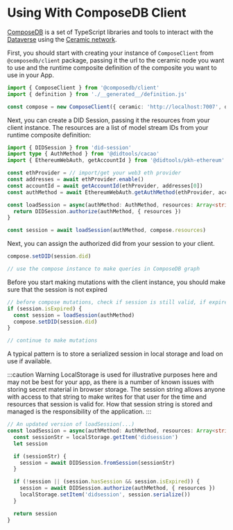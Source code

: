 # Using With ComposeDB Client

[ComposeDB](https://composedb.js.org) is a set of TypeScript libraries and tools to interact with the [Dataverse](https://blog.ceramic.network/into-the-dataverse/) using the [Ceramic network](https://ceramic.network/).

First, you should start with creating your instance of `ComposeClient` from `@composedb/client` package, passing it the
url to the ceramic node you want to use and the runtime composite definition of the composite you want to use in your App.

```ts
import { ComposeClient } from '@composedb/client'
import { definition } from './__generated__/definition.js'

const compose = new ComposeClient({ ceramic: 'http://localhost:7007', definition })
```

Next, you can create a DID Session, passing it the resources from your client instance. The resources are a list of model
stream IDs from your runtime composite definition:

```ts
import { DIDSession } from 'did-session'
import type { AuthMethod } from '@didtools/cacao'
import { EthereumWebAuth, getAccountId } from '@didtools/pkh-ethereum'

const ethProvider = // import/get your web3 eth provider
const addresses = await ethProvider.enable()
const accountId = await getAccountId(ethProvider, addresses[0])
const authMethod = await EthereumWebAuth.getAuthMethod(ethProvider, accountId)

const loadSession = async(authMethod: AuthMethod, resources: Array<string>):Promise<DIDSession> => {
  return DIDSession.authorize(authMethod, { resources })
}

const session = await loadSession(authMethod, compose.resources)
```

Next, you can assign the authorized did from your session to your client. 

```ts
compose.setDID(session.did)

// use the compose instance to make queries in ComposeDB graph
```

Before you start making mutations with the client instance, you should make sure that the session is not expired
```ts
// before compose mutations, check if session is still valid, if expired, create new
if (session.isExpired) {
  const session = loadSession(authMethod)
  compose.setDID(session.did)
}

// continue to make mutations
```

A typical pattern is to store a serialized session in local storage and load on use if available.

:::caution Warning
LocalStorage is used for illustrative purposes here and may not be best for your app, as
there is a number of known issues with storing secret material in browser storage. The session string
allows anyone with access to that string to make writes for that user for the time and resources that
session is valid for. How that session string is stored and managed is the responsibility of the application.
:::

```ts
// An updated version of loadSession(...)
const loadSession = async(authMethod: AuthMethod, resources: Array<string>):Promise<DIDSession> => {
  const sessionStr = localStorage.getItem('didsession')
  let session

  if (sessionStr) {
    session = await DIDSession.fromSession(sessionStr)
  }

  if (!session || (session.hasSession && session.isExpired)) {
    session = await DIDSession.authorize(authMethod, { resources })
    localStorage.setItem('didsession', session.serialize())
  }

  return session
}
```